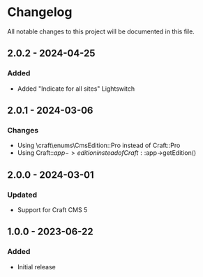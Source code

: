 # Changelog

All notable changes to this project will be documented in this file.

## 2.0.2 - 2024-04-25

### Added
- Added "Indicate for all sites" Lightswitch

## 2.0.1 - 2024-03-06

### Changes
- Using \craft\enums\CmsEdition::Pro instead of Craft::Pro
- Using Craft::$app->edition instead of Craft::$app->getEdition()

## 2.0.0 - 2024-03-01

### Updated
- Support for Craft CMS 5

## 1.0.0 - 2023-06-22

### Added
- Initial release
